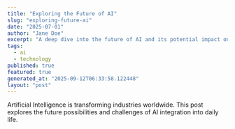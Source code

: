 ```yaml
---
title: "Exploring the Future of AI"
slug: "exploring-future-ai"
date: "2025-07-01"
author: "Jane Doe"
excerpt: "A deep dive into the future of AI and its potential impact on various sectors."
tags:
  - ai
  - technology
published: true
featured: true
generated_at: "2025-09-12T06:33:58.122448"
layout: "post"
---
```


Artificial Intelligence is transforming industries worldwide. This post explores the future possibilities and challenges of AI integration into daily life.